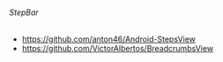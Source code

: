 ###### StepBar
- https://github.com/anton46/Android-StepsView
- https://github.com/VictorAlbertos/BreadcrumbsView
